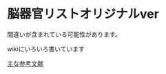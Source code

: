 # 脳器官リストオリジナルver

間違いが含まれている可能性があります。

wikiにいろいろ書いています

[主な参考文献](https://github.com/wbap/WBA_jp/wiki/%E8%84%B3%E5%99%A8%E5%AE%98%E3%83%AA%E3%82%B9%E3%83%88)
